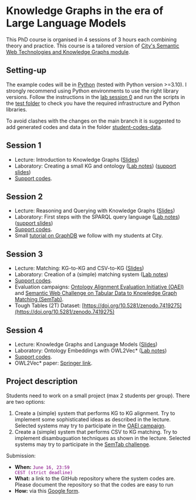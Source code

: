 # Knowledge Graphs in the era of Large Language Models

This PhD course is organised in 4 sessions of 3 hours each combining theory and practice.
This course is a tailored version of [City's Semantic Web Technologies and Knowledge Graphs module](https://github.com/turing-knowledge-graphs/teaching/tree/main/city).

## Setting-up 

The example codes will be in [Python](https://www.python.org/downloads/) (tested with Python version >=3.10). I strongly recommend using Python environments to use the right library versions.
Follow the instructions in the [lab session 0](https://github.com/city-knowledge-graphs/phd-course/blob/main/labs/phd-course-kgs-aalborg-lab-session-0.pdf) and run the scripts in the [test folder](https://github.com/city-knowledge-graphs/phd-course/tree/main/python/test) to check you have the required infrastructure and Python libraries.

To avoid clashes with the changes on the main branch it is suggested to add generated codes and data in the folder [student-codes-data](https://github.com/city-knowledge-graphs/phd-course/tree/main/python/student-codes-data).

## Session 1
- Lecture: Introduction to Knowledge Graphs ([Slides](https://github.com/city-knowledge-graphs/phd-course/blob/main/lectures/phd-course-kgs-aalborg-session-1-intro.pdf))
- Laboratory: Creating a small KG and ontology ([Lab notes](https://github.com/city-knowledge-graphs/phd-course/blob/main/labs/phd-course-kgs-aalborg-lab-session-1-kgs-onto.pdf)) ([support slides](https://github.com/city-knowledge-graphs/phd-course/blob/main/labs/phd-course-kgs-aalborg-lab-session-1-2-support-slides.pdf))
- [Support codes](https://github.com/city-knowledge-graphs/phd-course/tree/main/python/lab-session1).

## Session 2
- Lecture: Reasoning and Querying with Knowledge Graphs ([Slides](https://github.com/city-knowledge-graphs/phd-course/blob/main/lectures/phd-course-kgs-aalborg-session-2-querying-reasoning.pdf))
- Laboratory: First steps with the SPARQL query language ([Lab notes](https://github.com/city-knowledge-graphs/phd-course/blob/main/labs/phd-course-kgs-aalborg-lab-session-2-reasoning-sparql.pdf)) ([support slides](https://github.com/city-knowledge-graphs/phd-course/blob/main/labs/phd-course-kgs-aalborg-lab-session-1-2-support-slides.pdf))
- [Support codes](https://github.com/city-knowledge-graphs/phd-course/tree/main/python/lab-session2).
- Small [tutorial on GraphDB](https://github.com/turing-knowledge-graphs/teaching/blob/main/city/2023-2024/IN3067-INM713_Lab_Session7_SPARQL1.1_GraphDB_2024_with_solutions.pdf) we follow with my students at City.

## Session 3
- Lecture: Matching: KG-to-KG and CSV-to-KG ([Slides](https://github.com/city-knowledge-graphs/phd-course/blob/main/lectures/phd-course-kgs-aalborg-session-3-matching.pdf))
- Laboratory: Creation of a (simple) matching system ([Lab notes](https://github.com/city-knowledge-graphs/phd-course/blob/main/labs/phd-course-kgs-aalborg-lab-session-3-matching.pdf))
- [Support codes](https://github.com/city-knowledge-graphs/phd-course/tree/main/python/lab-session3).
- Evaluation campaigns: [Ontology Alignment Evaluation Initiative (OAEI)](oaei.ontologymatching.org/) and [Semantic Web Challenge on Tabular Data to Knowledge Graph Matching (SemTab)](https://www.cs.ox.ac.uk/isg/challenges/sem-tab/).
- Tough Tables (2T) Dataset: [https://doi.org/10.5281/zenodo.7419275](https://doi.org/10.5281/zenodo.7419275)
  
## Session 4
- Lecture: Knowledge Graphs and Language Models ([Slides](https://github.com/city-knowledge-graphs/phd-course/blob/main/lectures/phd-course-kgs-aalborg-session-4-kgs-llm.pdf))
- Laboratory: Ontology Embeddings with OWL2Vec* ([Lab notes](https://github.com/city-knowledge-graphs/phd-course/blob/main/labs/phd-course-kgs-aalborg-lab-session-4-owl2vec.pdf))
- [Support codes](https://github.com/city-knowledge-graphs/phd-course/tree/main/python/lab-session4).
- OWL2Vec* paper: [Springer link](https://doi.org/10.1007/s10994-021-05997-6).
  
## Project description

Students need to work on a small project (max 2 students per group). There are two options:
1. Create a (simple) system that performs KG to KG alignment. Try to implement some sophisticated ideas as described in the lecture. Selected systems may try to participate in the [OAEI campaign](http://oaei.ontologymatching.org/).
2. Create a (simple) system that performs CSV to KG matching. Try to implement disambuguation techniques as shown in the lecture. Selected systems may try to participate in the [SemTab challenge](https://www.cs.ox.ac.uk/isg/challenges/sem-tab/).

Submission:
- **When:** <code style="color : purple">June 16, 23:59 CEST (strict deadline) </code>
- **What:** a link to the GitHub repository where the system codes are. Please document the repository so that the codes are easy to run
- **How:** via this [Google form](https://forms.gle/xxwynC59y1xCgdvj8).

